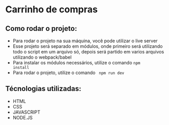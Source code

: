 # Carrinho de compras 

## Como rodar o projeto:

- Para rodar o projeto na sua máquina, você pode utilizar o live server
- Esse projeto será separado em módulos, onde primeiro será utilizando todo o script em um arquivo só, depois será partido em varios arquivos utilizando o webpack/babel
- Para instalar os módulos necessários, utilize o comando <code>npm install </code>
- Para rodar o projeto, utilize o comando <code> npm run dev </code>

## Técnologias utilizadas: 

- HTML
- CSS
- JAVASCRIPT
- NODE.JS